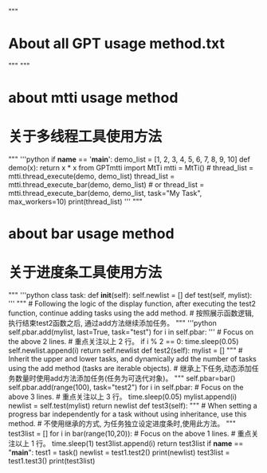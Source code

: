 """
#   About all GPT usage method.txt
"""
"""
#   about mtti usage method
#   关于多线程工具使用方法
"""
'''python
if __name__ == '__main__':
    demo_list = [1, 2, 3, 4, 5, 6, 7, 8, 9, 10]
    def demo(x):
    return x * x
    from GPTmtti import MtTi
    mtti = MtTi()
    # thread_list = mtti.thread_execute(demo, demo_list)
    thread_list = mtti.thread_execute_bar(demo, demo_list)
    # or thread_list = mtti.thread_execute_bar(demo, demo_list, task="My Task", max_workers=10)
    print(thread_list)
'''
"""
#   about bar usage method
#   关于进度条工具使用方法
"""
'''python
class task:
    def __init__(self):
    self.newlist = []
    def test(self, mylist):
'''
    """
    #   Following the logic of the display function, after executing the test2 function, continue adding tasks using the add method.
    #   按照展示函数逻辑, 执行结束test2函数之后, 通过add方法继续添加任务。
    """
    '''python
    self.pbar.add(mylist, last=True, task="test")
    for i in self.pbar:
    '''
    #   Focus on the above 2 lines.
    #   重点关注以上 2 行。
    if i % 2 == 0:
    time.sleep(0.05)
    self.newlist.append(i)
    return self.newlist
    def test2(self):
    mylist = []
    """
    #   Inherit the upper and lower tasks, and dynamically add the number of tasks using the add method (tasks are iterable objects).
    #   继承上下任务,动态添加任务数量时使用add方法添加任务(任务为可迭代对象)。
    """
    self.pbar=bar()
    self.pbar.add(range(100), task="test2")
    for i in self.pbar:
    #   Focus on the above 3 lines.
    #   重点关注以上 3 行。
    time.sleep(0.05)
    mylist.append(i)
    newlist = self.test(mylist)
    return newlist
    def test3(self):
    """
    #   When setting a progress bar independently for a task without using inheritance, use this method.
    #   不使用继承的方式, 为任务独立设定进度条时,使用此方法。
    """
    test3list = []
    for i in bar(range(10,20)):
    #   Focus on the above 1 lines.
    #   重点关注以上 1 行。
    time.sleep(1)
    test3list.append(i)
    return test3list
if __name__ == "__main__":
    test1 = task()
    newlist = test1.test2()
    print(newlist)
    test3list = test1.test3()
    print(test3list)

